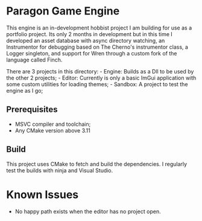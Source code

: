 # Paragon Game Engine

This engine is an in-development hobbist project I am building for use as a portfolio project. Its only 2 months in development but in this time I developed an asset database with async directory watching, an Instrumentor for debugging based on The Cherno's instrumentor class, a Logger singleton, and support for Wren through a custom fork of the language called Finch.

There are 3 projects in this directory:
    - Engine: Builds as a Dll to be used by the other 2 projects;
    - Editor: Currently is only a basic ImGui application with some custom utilities for loading themes;
    - Sandbox: A project to test the engine as I go;

## Prerequisites

- MSVC compiler and toolchain;
- Any CMake version above 3.11

## Build

This project uses CMake to fetch and build the dependencies. I regularly test the builds with ninja and Visual Studio.

# Known Issues

- No happy path exists when the editor has no project open.